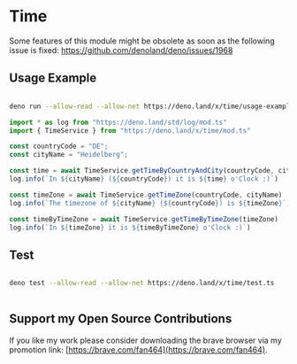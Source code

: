 # Time

Some features of this module might be obsolete as soon as the following issue is
fixed: https://github.com/denoland/deno/issues/1968

## Usage Example

```sh

deno run --allow-read --allow-net https://deno.land/x/time/usage-example.ts

```

```ts
import * as log from "https://deno.land/std/log/mod.ts"
import { TimeService } from "https://deno.land/x/time/mod.ts"

const countryCode = "DE";
const cityName = "Heidelberg";

const time = await TimeService.getTimeByCountryAndCity(countryCode, cityName)
log.info(`In ${cityName} (${countryCode}) it is ${time} o'Clock :)`)

const timeZone = await TimeService.getTimeZone(countryCode, cityName)
log.info(`The timezone of ${cityName} (${countryCode}) is ${timeZone}`)

const timeByTimeZone = await TimeService.getTimeByTimeZone(timeZone)
log.info(`In ${timeZone} it is ${timeByTimeZone} o'Clock :)`)

```

## Test

```sh

deno test --allow-read --allow-net https://deno.land/x/time/test.ts
  
```

## Support my Open Source Contributions

If you like my work please consider downloading the brave browser via my
promotion link: [https://brave.com/fan464](https://brave.com/fan464).

![![](https://brave.com/)](https://brave.com/wp-content/uploads/2019/01/logotype-full-color.svg)
